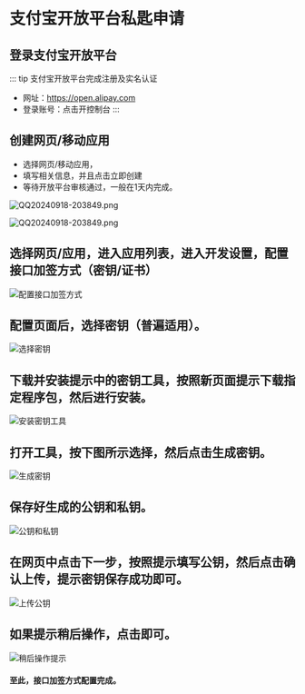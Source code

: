 # 支付宝开放平台私匙申请

## 登录支付宝开放平台

::: tip 支付宝开放平台完成注册及实名认证

- 网址：https://open.alipay.com
- 登录账号：点击开控制台
  :::

## 创建网页/移动应用

- 选择网页/移动应用，
- 填写相关信息，并且点击立即创建
- 等待开放平台审核通过，一般在1天内完成。

![QQ20240918-203849.png](/alipay/QQ20241020-212211.png)

![QQ20240918-203849.png](/alipay/QQ20241020-212258.png)

## 选择网页/应用，进入应用列表，进入开发设置，配置接口加签方式（密钥/证书）

![配置接口加签方式](https://s2.loli.net/2024/03/20/jF4x1GAgqKyVhvJ.png)

## 配置页面后，选择密钥（普遍适用）。

![选择密钥](https://s2.loli.net/2024/03/20/Fqp5xwGXzbZKslT.png)

## 下载并安装提示中的密钥工具，按照新页面提示下载指定程序包，然后进行安装。

![安装密钥工具](https://s2.loli.net/2024/03/20/l8SK9eay1ZgQRIu.png)

## 打开工具，按下图所示选择，然后点击生成密钥。

![生成密钥](https://s2.loli.net/2024/03/20/R9XTZjeB62yOzvb.png)

## 保存好生成的公钥和私钥。

![公钥和私钥](https://s2.loli.net/2024/03/20/JKgItQVvroApfR5.png)

## 在网页中点击下一步，按照提示填写公钥，然后点击确认上传，提示密钥保存成功即可。

![上传公钥](https://s2.loli.net/2024/03/20/7HEKgfORalezWI6.png)

## 如果提示稍后操作，点击即可。

![稍后操作提示](https://s2.loli.net/2024/03/20/PrRNckz97LKxWl6.png)

#### 至此，接口加签方式配置完成。
